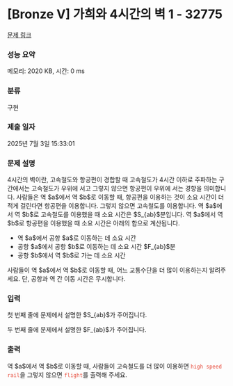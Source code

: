 # [Bronze V] 가희와 4시간의 벽 1 - 32775 

[문제 링크](https://www.acmicpc.net/problem/32775) 

### 성능 요약

메모리: 2020 KB, 시간: 0 ms

### 분류

구현

### 제출 일자

2025년 7월 3일 15:33:01

### 문제 설명

<p>4시간의 벽이란, 고속철도와 항공편이 경합할 때 고속철도가 4시간 이하로 주파하는 구간에서는 고속철도가 우위에 서고 그렇지 않으면 항공편이 우위에 서는 경향을 의미합니다. 사람들은 역 $a$에서 역 $b$로 이동할 때, 항공편을 이용하는 것이 소요 시간이 더 적게 걸린다면 항공편을 이용합니다. 그렇지 않으면 고속철도를 이용합니다. 역 $a$에서 역 $b$로 고속철도를 이용했을 때 소요 시간은 $S_{ab}$분입니다. 역 $a$에서 역 $b$로 항공편을 이용했을 때 소요 시간은 아래의 합으로 계산됩니다.</p>

<ul>
	<li>역 $a$에서 공항 $a$로 이동하는 데 소요 시간</li>
	<li>공항 $a$에서 공항 $b$로 이동하는 데 소요 시간 $F_{ab}$분</li>
	<li>공항 $b$에서 역 $b$로 가는 데 소요 시간</li>
</ul>

<p>사람들이 역 $a$에서 역 $b$로 이동할 때, 어느 교통수단을 더 많이 이용하는지 알려주세요. 단, 공항과 역 간 이동 시간은 무시합니다.</p>

### 입력 

 <p>첫 번째 줄에 문제에서 설명한 $S_{ab}$가 주어집니다.</p>

<p>두 번째 줄에 문제에서 설명한 $F_{ab}$가 주어집니다.</p>

### 출력 

 <p>역 $a$에서 역 $b$로 이동할 때, 사람들이 고속철도를 더 많이 이용하면 <span style="color:#e74c3c;"><code>high speed rail</code></span>을 그렇지 않으면 <span style="color:#e74c3c;"><code>flight</code></span>를 출력해 주세요.</p>

